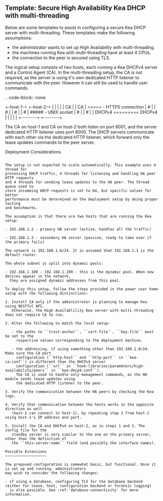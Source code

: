 Template: Secure High Availability Kea DHCP with multi-threading
----------------------------------------------------------------

Below are some templates to assist in configuring a secure Kea DHCP server with
multi-threading. These templates make the following assumptions:

- the administrator wants to set up High Availability with multi-threading.
- the machines running Kea with multi-threading have at least 4 CPUs.
- the connection to the peer is secured using TLS.

The logical setup consists of two hosts, each running a Kea DHCPv4 server and a Control Agent (CA).
In the multi-threading setup, the CA is not required, as the server is using it's
own dedicated HTTP listener to communicate with the peer. However it can still
be used to handle user commands.

.. code-block:: none

   +-host-1-+       +-host-2-+
   |        |       |        |
   |   CA   |       |   CA   |    ===== - HTTPS connection
   |   #    |       |   #    |
   |   #    |       |   #    |    ##### - UNIX socket
   |   #    |       |   #    |
   | DHCPv4 ========= DHCPv4 |
   |        |       |        |
   +--------+       +--------+

The CA on host-1 and CA on host-2 both listen on port 8001, and the server dedicated HTTP
listener uses port 8000. The DHCP servers communicate with each other via the dedicated HTTP
listener, which forward only the lease updates commands to the peer server.

Deployment Considerations
~~~~~~~~~~~~~~~~~~~~~~~~~

The setup is not expected to scale automatically. This example uses 4 thread for
processing DHCP traffic, 4 threads for listening and handling HA peer HTTP requests
and 4 threads for sending lease updates to the HA peer. The thread queue used to
store incomming HDCP requests is set to 64, but specific values for better
performance must be determined on the deployment setup by doing proper testing
and benchmarks.

The assumption is that there are two hosts that are running the Kea setup:

- 192.168.1.2 - primary HA server (active, handles all the traffic)

- 192.168.1.3 - secondary HA server (passive, ready to take over if the primary fails)

The network is 192.168.1.0/24. It is assumed that 192.168.1.1 is the default router.

The whole subnet is split into dynamic pools:

- 192.168.1.100 - 192.168.1.199 - this is the dynamic pool. When new devices appear in the network,
  they are assigned dynamic addresses from this pool.

To deploy this setup, follow the steps provided in the power user home setup with the following distinctions:

1. Install CA only if the administrator is planning to manage Kea using RESTful API.
   Otherwise, the High Availablility Kea server with multi-threading does not require CA to run.

2. Alter the following to match the local setup:

   - the paths to ``trust-anchor``, ``cert-file``, ``key-file`` must be set to the
     respective values corresponding to the deployment machine.

   - the addressing, if using something other than 192.168.1.0/24. Make sure the CA port
     configuration (``http-host`` and ``http-port`` in ``kea-ca.conf``) is different than the DHCPv4 server
     configuration (``url`` in ``hook-libraries/parameters/high-availability/peers`` in ``kea-dhcp4.conf``).
     The CA is used to handle only management commands, as the HA module sends lease updates using
     the dedicated HTTP listener to the peer.

3. Verify the communication between the HA peers by checking the Kea logs.

4. Verify that communication between the hosts works in the opposite direction as well
   (host-2 can connect to host-1), by repeating step 3 from host-2 using host-1's IP address and port.

5. Install the CA and DHCPv4 on host-2, as in steps 1 and 2. The config file for the
   standby server is very similar to the one on the primary server, other than the definition of
   the ``this-server-name`` field (and possibly the interface names).

Possible Extensions
~~~~~~~~~~~~~~~~~~~

The proposed configuration is somewhat basic, but functional. Once it is set up and running, administrators
may wish to consider the following changes:

- if using a database, configuring TLS for the database backend (either for lease, host, configuration backend or forensic logging)
  is also possible. See :ref:`database-connectivity` for more information.

